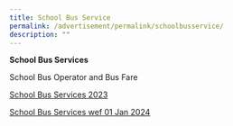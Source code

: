 ```yaml
---
title: School Bus Service
permalink: /advertisement/permalink/schoolbusservice/
description: ""
---
```

**School Bus Services**

School Bus Operator and Bus Fare


[School Bus Services 2023](/files/school%20bus%20operator%20and%20fare%20for%20web.pdf)

[School Bus Services wef 01 Jan 2024](/files/school%20bus%20services%20(wef%20from%2001%20jan%202024).pdf)